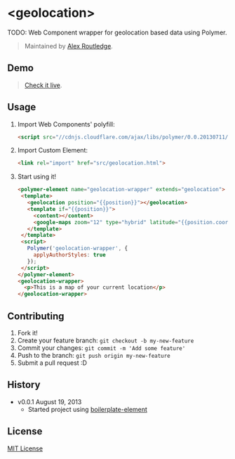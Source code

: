 # &lt;geolocation&gt;

TODO: Web Component wrapper for geolocation based data using Polymer.

> Maintained by [Alex Routledge](https://github.com/alexroutledge).

## Demo

> [Check it live](http://dl.dropboxusercontent.com/u/8767938/fresca/html5/geolocation-element/index.html).

## Usage

1. Import Web Components' polyfill:

	```html
	<script src="//cdnjs.cloudflare.com/ajax/libs/polymer/0.0.20130711/polymer.min.js"></script>
	```

2. Import Custom Element:

	```html
	<link rel="import" href="src/geolocation.html">
	```

3. Start using it!

	```html
	<polymer-element name="geolocation-wrapper" extends="geolocation">
	 <template>
	   <geolocation position="{{position}}"></geolocation>
	   <template if="{{position}}">
	   	 <content></content>
	     <google-maps zoom="12" type="hybrid" latitude="{{position.coords.latitude}}" longitude="{{position.coords.longitude}}"></google-maps>
	   </template>
	 </template>
	 <script>
	   Polymer('geolocation-wrapper', {
	     applyAuthorStyles: true
	   });
	 </script>
	</polymer-element>
	<geolocation-wrapper>
	  <p>This is a map of your current location</p>
    </geolocation-wrapper>
	```

## Contributing

1. Fork it!
2. Create your feature branch: `git checkout -b my-new-feature`
3. Commit your changes: `git commit -m 'Add some feature'`
4. Push to the branch: `git push origin my-new-feature`
5. Submit a pull request :D

## History

* v0.0.1 August 19, 2013
	* Started project using [boilerplate-element](https://github.com/customelements/boilerplate-element)

## License

[MIT License](http://opensource.org/licenses/MIT)
